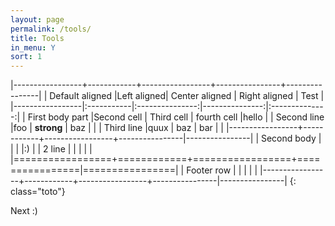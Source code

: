 ```yaml
---
layout: page
permalink: /tools/
title: Tools
in_menu: Y
sort: 1
---
```


|-----------------+------------+-----------------+----------------+----------------|
| Default aligned |Left aligned| Center aligned  | Right aligned  | Test           |
|-----------------|:-----------|:---------------:|---------------:|:--------------:|
| First body part |Second cell | Third cell      | fourth cell    |hello           |
| Second line     |foo         | **strong**      | baz            |                |
| Third line      |quux        | baz             | bar            |                |
|-----------------+------------+-----------------+----------------|----------------|
| Second body     |            |                 |                |:)              |
| 2 line          |            |                 |                |                |
|=================+============+=================+================|================|
| Footer row      |            |                 |                |                |
|-----------------+------------+-----------------+----------------|----------------|
{: class="toto"}

Next :)